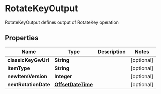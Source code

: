 

# RotateKeyOutput

RotateKeyOutput defines output of RotateKey operation
## Properties

Name | Type | Description | Notes
------------ | ------------- | ------------- | -------------
**classicKeyGwUrl** | **String** |  |  [optional]
**itemType** | **String** |  |  [optional]
**newItemVersion** | **Integer** |  |  [optional]
**nextRotationDate** | [**OffsetDateTime**](OffsetDateTime.md) |  |  [optional]



